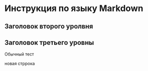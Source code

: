 # Инструкция по языку Markdown

## Заголовок второго уролвня
## Заголовок третьего уровны

Обычный тест

новая стррока